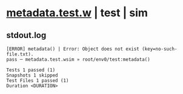 # [metadata.test.w](../../../../../../examples/tests/sdk_tests/bucket/metadata.test.w) | test | sim

## stdout.log
```log
[ERROR] metadata() | Error: Object does not exist (key=no-such-file.txt).
pass ─ metadata.test.wsim » root/env0/test:metadata()

Tests 1 passed (1)
Snapshots 1 skipped
Test Files 1 passed (1)
Duration <DURATION>
```

